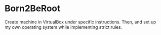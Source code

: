 # Born2BeRoot
Create machine in VirtualBox  under specific instructions. Then, and  set up my own operating system while implementing strict rules.
